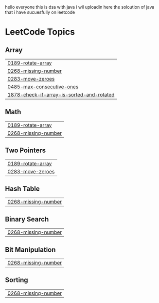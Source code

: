 hello everyone this is dsa with java i wil uploadin here the soloution of java that i have sucuesfully on leetcode

<!---LeetCode Topics Start-->
# LeetCode Topics
## Array
|  |
| ------- |
| [0189-rotate-array](https://github.com/royalharry007/DSA-WITH-JAVA/tree/master/0189-rotate-array) |
| [0268-missing-number](https://github.com/royalharry007/DSA-WITH-JAVA/tree/master/0268-missing-number) |
| [0283-move-zeroes](https://github.com/royalharry007/DSA-WITH-JAVA/tree/master/0283-move-zeroes) |
| [0485-max-consecutive-ones](https://github.com/royalharry007/DSA-WITH-JAVA/tree/master/0485-max-consecutive-ones) |
| [1878-check-if-array-is-sorted-and-rotated](https://github.com/royalharry007/DSA-WITH-JAVA/tree/master/1878-check-if-array-is-sorted-and-rotated) |
## Math
|  |
| ------- |
| [0189-rotate-array](https://github.com/royalharry007/DSA-WITH-JAVA/tree/master/0189-rotate-array) |
| [0268-missing-number](https://github.com/royalharry007/DSA-WITH-JAVA/tree/master/0268-missing-number) |
## Two Pointers
|  |
| ------- |
| [0189-rotate-array](https://github.com/royalharry007/DSA-WITH-JAVA/tree/master/0189-rotate-array) |
| [0283-move-zeroes](https://github.com/royalharry007/DSA-WITH-JAVA/tree/master/0283-move-zeroes) |
## Hash Table
|  |
| ------- |
| [0268-missing-number](https://github.com/royalharry007/DSA-WITH-JAVA/tree/master/0268-missing-number) |
## Binary Search
|  |
| ------- |
| [0268-missing-number](https://github.com/royalharry007/DSA-WITH-JAVA/tree/master/0268-missing-number) |
## Bit Manipulation
|  |
| ------- |
| [0268-missing-number](https://github.com/royalharry007/DSA-WITH-JAVA/tree/master/0268-missing-number) |
## Sorting
|  |
| ------- |
| [0268-missing-number](https://github.com/royalharry007/DSA-WITH-JAVA/tree/master/0268-missing-number) |
<!---LeetCode Topics End-->